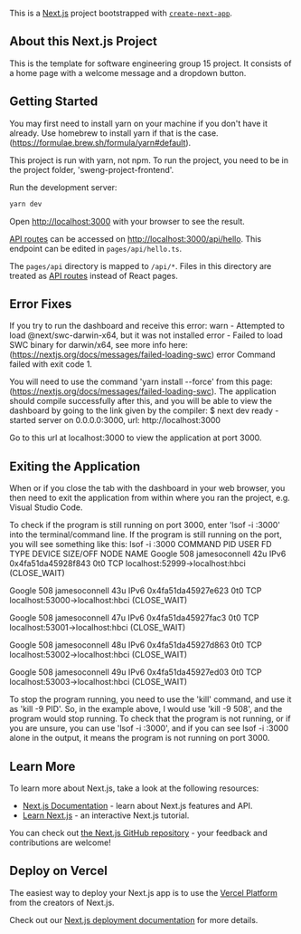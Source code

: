 This is a [Next.js](https://nextjs.org/) project bootstrapped with [`create-next-app`](https://github.com/vercel/next.js/tree/canary/packages/create-next-app).

## About this Next.js Project
This is the template for software engineering group 15 project. It consists of a home page with a welcome message and a dropdown button.

## Getting Started
You may first need to install yarn on your machine if you don't have it already. Use homebrew to install yarn if that is the case.
(https://formulae.brew.sh/formula/yarn#default).

This project is run with yarn, not npm.
To run the project, you need to be in the project folder, 'sweng-project-frontend'.

Run the development server:

```bash
yarn dev
```

Open [http://localhost:3000](http://localhost:3000) with your browser to see the result.

[API routes](https://nextjs.org/docs/api-routes/introduction) can be accessed on [http://localhost:3000/api/hello](http://localhost:3000/api/hello). This endpoint can be edited in `pages/api/hello.ts`.

The `pages/api` directory is mapped to `/api/*`. Files in this directory are treated as [API routes](https://nextjs.org/docs/api-routes/introduction) instead of React pages.

## Error Fixes
If you try to run the dashboard and receive this error: 
warn  - Attempted to load @next/swc-darwin-x64, but it was not installed
error - Failed to load SWC binary for darwin/x64, see more info here: (https://nextjs.org/docs/messages/failed-loading-swc)
error Command failed with exit code 1.

You will need to use the command 'yarn install --force' from this page: (https://nextjs.org/docs/messages/failed-loading-swc).
The application should compile successfully after this, and you will be able to view the dashboard by going to the link given by the compiler:
$ next dev
ready - started server on 0.0.0.0:3000, url: http://localhost:3000

Go to this url at localhost:3000 to view the application at port 3000.

## Exiting the Application
When or if you close the tab with the dashboard in your web browser, you then need to exit the application from within where you ran the project, e.g. Visual Studio Code.

To check if the program is still running on port 3000, enter 'lsof -i :3000' into the terminal/command line. 
If the program is still running on the port, you will see something like this:
lsof -i :3000
COMMAND   PID          USER   FD   TYPE             DEVICE SIZE/OFF NODE NAME
Google    508 jamesoconnell   42u  IPv6 0x4fa51da45928f843      0t0  TCP localhost:52999->localhost:hbci (CLOSE_WAIT)

Google    508 jamesoconnell   43u  IPv6 0x4fa51da45927e623      0t0  TCP localhost:53000->localhost:hbci (CLOSE_WAIT)

Google    508 jamesoconnell   47u  IPv6 0x4fa51da45927fac3      0t0  TCP localhost:53001->localhost:hbci (CLOSE_WAIT)

Google    508 jamesoconnell   48u  IPv6 0x4fa51da45927d863      0t0  TCP localhost:53002->localhost:hbci (CLOSE_WAIT)

Google    508 jamesoconnell   49u  IPv6 0x4fa51da45927ed03      0t0  TCP localhost:53003->localhost:hbci (CLOSE_WAIT)

To stop the program running, you need to use the 'kill' command, and use it as 'kill -9 PID'. 
So, in the example above, I would use 'kill -9 508', and the program would stop running.
To check that the program is not running, or if you are unsure, you can use 'lsof -i :3000', and if you can see 
lsof -i :3000 alone in the output, it means the program is not running on port 3000.

## Learn More

To learn more about Next.js, take a look at the following resources:

- [Next.js Documentation](https://nextjs.org/docs) - learn about Next.js features and API.
- [Learn Next.js](https://nextjs.org/learn) - an interactive Next.js tutorial.

You can check out [the Next.js GitHub repository](https://github.com/vercel/next.js/) - your feedback and contributions are welcome!

## Deploy on Vercel

The easiest way to deploy your Next.js app is to use the [Vercel Platform](https://vercel.com/new?utm_medium=default-template&filter=next.js&utm_source=create-next-app&utm_campaign=create-next-app-readme) from the creators of Next.js.

Check out our [Next.js deployment documentation](https://nextjs.org/docs/deployment) for more details.
